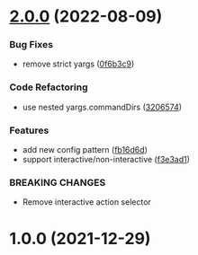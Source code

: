 # [2.0.0](https://github.com/BenGu3/kafka-tools/compare/v1.0.0...v2.0.0) (2022-08-09)


### Bug Fixes

* remove strict yargs ([0f6b3c9](https://github.com/BenGu3/kafka-tools/commit/0f6b3c9797d0c12e376382df2b90ce10283a27e0))


### Code Refactoring

* use nested yargs.commandDirs ([3206574](https://github.com/BenGu3/kafka-tools/commit/3206574458f93a9177ccf765703bf7920982f3e6))


### Features

* add new config pattern ([fb16d6d](https://github.com/BenGu3/kafka-tools/commit/fb16d6d061ac442a30e1d4291c33553ef157619b))
* support interactive/non-interactive ([f3e3ad1](https://github.com/BenGu3/kafka-tools/commit/f3e3ad103a2d7b2e80812f70f4250cfb46ec4a2a))


### BREAKING CHANGES

* Remove interactive action selector

# 1.0.0 (2021-12-29)
